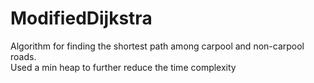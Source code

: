 # ModifiedDijkstra
Algorithm for finding the shortest path among carpool and non-carpool roads.  
Used a min heap to further reduce the time complexity

